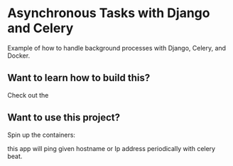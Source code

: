 # Asynchronous Tasks with Django and Celery

Example of how to handle background processes with Django, Celery, and Docker.

## Want to learn how to build this?

Check out the

## Want to use this project?

Spin up the containers:

this app will ping given hostname or Ip address periodically with celery beat.